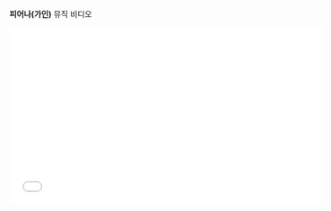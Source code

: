 **피어나(가인)** 뮤직 비디오

<iframe width="560" height="315" src="//www.youtube.com/embed/K64mb5KUhhs" frameborder="0" allowfullscreen></iframe>
